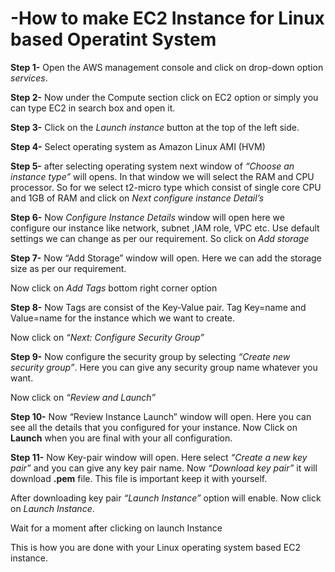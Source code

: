 # -How to make EC2 Instance for Linux based Operatint System

**Step 1-** Open the AWS management console and click on drop-down option *services*.


**Step 2-** Now under the Compute section click on EC2 option or simply you can type EC2 in search box and open it.



**Step 3-** Click on the *Launch instance* button at the top of the left side.



**Step 4-** Select operating system as Amazon Linux AMI (HVM) 



**Step 5-** after selecting operating system next window of *“Choose an instance type”* will opens.
In that window we will select the RAM and CPU processor.
So for we select t2-micro type which consist of single core CPU and 1GB of RAM and click on *Next configure instance Detail’s*


**Step 6-** Now *Configure Instance Details* window will open here we configure our instance like network, subnet ,IAM role, VPC etc. 
Use default settings we can change as per our requirement.
So click on *Add storage* 


**Step 7-** Now “Add Storage” window will open. Here we can add the storage size as per our requirement.


Now click on *Add Tags* bottom right corner option



**Step 8-** Now Tags are consist of the Key-Value pair. Tag Key=name and Value=name for the instance which we want to create.



Now click on *“Next: Configure Security Group”*



**Step 9-** Now configure the security group by selecting *“Create new security group”*. 
Here you can give any security group name whatever you want.



Now click on *“Review and Launch”*



**Step 10-** Now “Review Instance Launch” window will open. Here you can see all the details that you configured for your instance. 
Now Click on **Launch** when you are final with your all configuration.




**Step 11-** Now Key-pair window will open. Here select *“Create a new key pair”* and you can give any key pair name.
Now *“Download key pair”* it will download **.pem** file. This file is important keep it with yourself.




After downloading key pair *“Launch Instance”* option will enable.
Now click on *Launch Instance*.




Wait for a moment after clicking on launch Instance




This is how you are done with your Linux operating system based EC2 instance.



